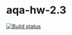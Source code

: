 # aqa-hw-2.3
[![Build status](https://ci.appveyor.com/api/projects/status/ijwvrp2jqkwlfaky?svg=true)](https://ci.appveyor.com/project/denis290788/aqa-hw-2-3)
